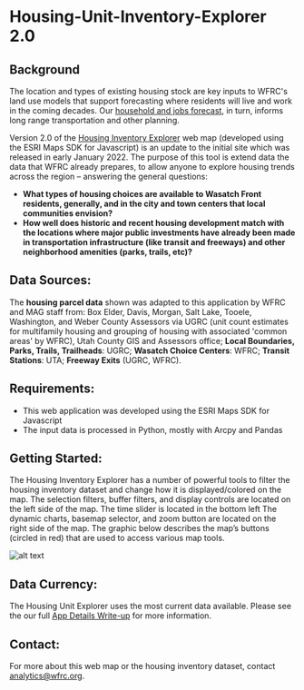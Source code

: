 # Housing-Unit-Inventory-Explorer 2.0

## Background

The location and types of existing housing stock are key inputs to WFRC's land use models that support forecasting where residents will live and work in the coming decades. Our [household and jobs forecast](https://wfrc.org/household-job-forecast-map), in turn, informs long range transportation and other planning.  

Version 2.0 of the [Housing Inventory Explorer](https://wfrc.org/housing-inventory-explorer) web map (developed using the ESRI Maps SDK for Javascript) is an update to the initial site which was released in early January 2022. The purpose of this tool is extend data the data that WFRC already prepares, to allow anyone to explore housing trends across the region – answering the general questions: 

- **What types of housing choices are available to Wasatch Front residents, generally, and in the city and town centers that local communities envision?**
- **How well does historic and recent housing development match with the locations where major public investments have already been made in transportation infrastructure (like transit and freeways) and other neighborhood amenities (parks, trails, etc)?**  

## Data Sources:
The **housing parcel data** shown was adapted to this application by WFRC and MAG staff from: Box Elder, Davis, Morgan, Salt Lake, Tooele, Washington, and Weber County Assessors via UGRC (unit count estimates for multifamily housing and grouping of housing with associated 'common areas' by WFRC), Utah County GIS and Assessors office; **Local Boundaries, Parks, Trails, Trailheads**: UGRC; **Wasatch Choice Centers**: WFRC; **Transit Stations**: UTA; **Freeway Exits** (UGRC, WFRC).

## Requirements:
- This web application was developed using the ESRI Maps SDK for Javascript
- The input data is processed in Python, mostly with Arcpy and Pandas

## Getting Started:
The Housing Inventory Explorer has a number of powerful tools to filter the housing inventory dataset and change how it is displayed/colored on the map. The selection filters, buffer filters, and display controls are located on the left side of the map. The time slider is located in the bottom left The dynamic charts, basemap selector, and zoom button are located on the right side of the map. The graphic below describes the map’s buttons (circled in red) that are used to access various map tools.

![alt text](images/wfrc_housing_explorer_guide.png)

## Data Currency:
The Housing Unit Explorer uses the most current data available. Please see the our full [App Details Write-up](https://docs.google.com/document/d/1dmgoN0SSVyjYOIDhS_r3c9cc5MlXL709iMiZwK8l1XA/edit?tab=t.0) for more information.

## Contact:
For more about this web map or the housing inventory dataset, contact [analytics@wfrc.org](analytics@wfrc.org).


